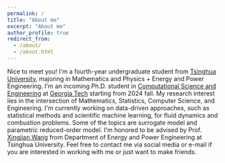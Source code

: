```yaml
---
permalink: /
title: "About me"
excerpt: "About me"
author_profile: true
redirect_from: 
  - /about/
  - /about.html
---
```


Nice to meet you! I'm a fourth-year undergraduate student from [Tsinghua University](https://www.tsinghua.edu.cn/en/), majoring in Mathematics and Physics + Energy and Power Engineering. I'm an incoming Ph.D. student in [Computational Science and Engineering](https://www.cse.gatech.edu/) at [Georgia Tech](https://www.gatech.edu/) starting from 2024 fall. My research interest lies in the intersection of Mathematics, Statistics, Computer Science, and Engineering. I'm currently working on data-driven approaches, such as statistical methods and scientific machine learning, for fluid dynamics and combustion problems. Some of the topics are surrogate model and parametric reduced-order model. I'm honored to be advised by Prof. [Xingjian Wang](https://www.depe.tsinghua.edu.cn/depeen/info/1297/1261.htm) from Department of Energy and Power Engineering at Tsinghua University. Feel free to contact me via social media or e-mail if you are interested in working with me or just want to make friends.
